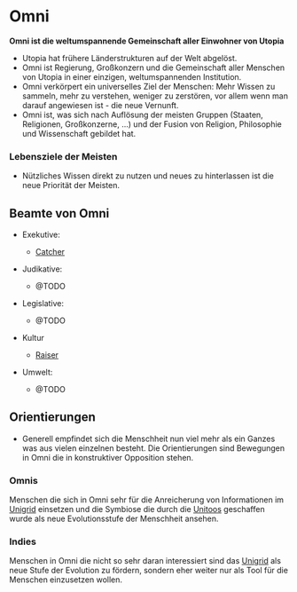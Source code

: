 # Omni

**Omni ist die weltumspannende Gemeinschaft aller Einwohner von Utopia**

- Utopia hat frühere Länderstrukturen auf der Welt abgelöst. 
- Omni ist Regierung, Großkonzern und die Gemeinschaft aller Menschen von Utopia in einer einzigen, weltumspannenden Institution.
- Omni verkörpert ein universelles Ziel der Menschen: Mehr Wissen zu sammeln, mehr zu verstehen, weniger zu zerstören, vor allem wenn man darauf angewiesen ist - die neue Vernunft.
- Omni ist, was sich nach Auflösung der meisten Gruppen (Staaten, Religionen, Großkonzerne, ...) und der Fusion von Religion, Philosophie und Wissenschaft gebildet hat.



### Lebensziele der Meisten

- Nützliches Wissen direkt zu nutzen und neues zu hinterlassen ist die neue Priorität der Meisten.



## Beamte von Omni

- Exekutive: 
    - [Catcher](/wiki/glossar/Omni/Catcher.md)

- Judikative: 
    - @TODO

- Legislative: 
    - @TODO

- Kultur
    - [Raiser](/wiki/glossar/Omni/Raiser.md)

- Umwelt: 
    - @TODO



## Orientierungen

- Generell empfindet sich die Menschheit nun viel mehr als ein Ganzes was aus vielen einzelnen besteht. Die Orientierungen sind Bewegungen in Omni die in konstruktiver Opposition stehen.




### Omnis

Menschen die sich in Omni sehr für die Anreicherung von Informationen im [Unigrid](/wiki/glossar/Unigrid.md) einsetzen und die Symbiose die durch die [Unitoos](/wiki/glossar/Unigrid/Unitoo.md) geschaffen wurde als neue Evolutionsstufe der Menschheit ansehen.



### Indies

Menschen in Omni die nicht so sehr daran interessiert sind das [Unigrid](/wiki/glossar/Unigrid.md) als neue Stufe der Evolution zu fördern, sondern eher weiter nur als Tool für die Menschen einzusetzen wollen.


